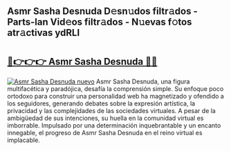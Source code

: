 ## Asmr Sasha Desnuda D𝚎sn𝚞dos filtr𝚊dos - Parts-lan Vid𝚎os filtr𝚊dos - N𝚞evas f𝚘tos atr𝚊ctivas ydRLI

# <h2><a href="http://mb6osd.tromn.icu/?c=Asmr+Sasha+Desnuda">🔗👉👉👉 Asmr Sasha Desnuda 🔗🔗</a></h2>

[![Asmr Sasha Desnuda nuevo](https://i.imgur.com/pEAQMta.gif)](http://mb6osd.tromn.icu/?c=Asmr+Sasha+Desnuda)
Asmr Sasha Desnuda, una figura multifacética y paradójica, desafía la comprensión simple. Su enfoque poco ortodoxo para construir una personalidad web ha magnetizado y ofendido a los seguidores, generando debates sobre la expresión artística, la privacidad y las complejidades de las sociedades virtuales. A pesar de la ambigüedad de sus intenciones, su huella en la comunidad virtual es imborrable. Impulsado por una determinación inquebrantable y un encanto innegable, el progreso de Asmr Sasha Desnuda en el reino virtual es implacable.
